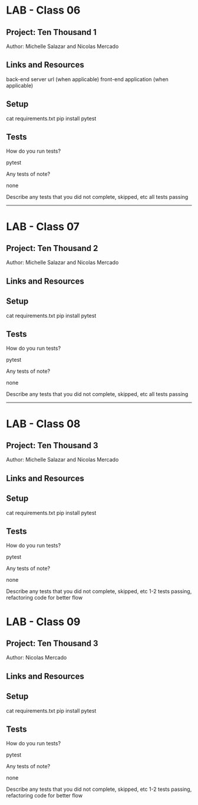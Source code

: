 # LAB - Class 06

## Project: Ten Thousand 1

Author: Michelle Salazar and Nicolas Mercado

## Links and Resources

back-end server url (when applicable)
front-end application (when applicable)
 
## Setup

cat requirements.txt
pip install pytest

## Tests

How do you run tests?

pytest

Any tests of note?

none

Describe any tests that you did not complete, skipped, etc
all tests passing

---

# LAB - Class 07
 
## Project: Ten Thousand 2
 
Author: Michelle Salazar and Nicolas Mercado
 
## Links and Resources
 
 
## Setup
 
cat requirements.txt
pip install pytest
 
## Tests
 
How do you run tests?
 
pytest
 
Any tests of note?
 
none
 
Describe any tests that you did not complete, skipped, etc
all tests passing

---

# LAB - Class 08
 
## Project: Ten Thousand 3
 
Author: Michelle Salazar and Nicolas Mercado
 
## Links and Resources
 
 
## Setup
 
cat requirements.txt
pip install pytest
 
## Tests
 
How do you run tests?
 
pytest
 
Any tests of note?
 
none
 
Describe any tests that you did not complete, skipped, etc
1-2 tests passing, refactoring code for better flow 


# LAB - Class 09
 
## Project: Ten Thousand 3
 
Author:  Nicolas Mercado
 
## Links and Resources
 
 
## Setup
 
cat requirements.txt
pip install pytest
 
## Tests
 
How do you run tests?
 
pytest
 
Any tests of note?
 
none
 
Describe any tests that you did not complete, skipped, etc
1-2 tests passing, refactoring code for better flow 
